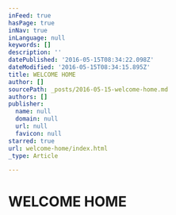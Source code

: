 ```yaml
---
inFeed: true
hasPage: true
inNav: true
inLanguage: null
keywords: []
description: ''
datePublished: '2016-05-15T08:34:22.098Z'
dateModified: '2016-05-15T08:34:15.895Z'
title: WELCOME HOME
author: []
sourcePath: _posts/2016-05-15-welcome-home.md
authors: []
publisher:
  name: null
  domain: null
  url: null
  favicon: null
starred: true
url: welcome-home/index.html
_type: Article

---
```

# WELCOME HOME